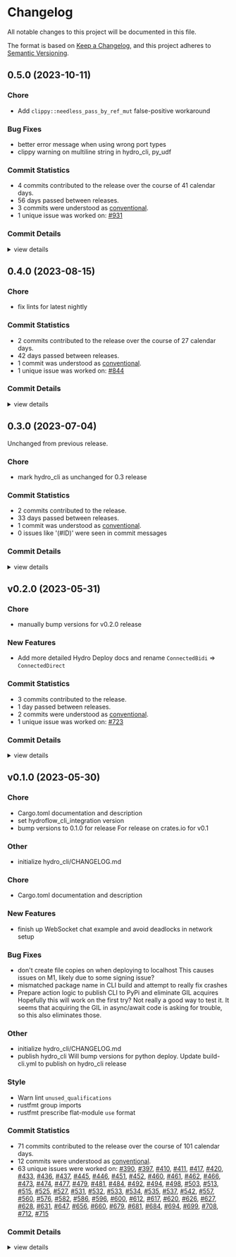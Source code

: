 # Changelog

All notable changes to this project will be documented in this file.

The format is based on [Keep a Changelog](https://keepachangelog.com/en/1.0.0/),
and this project adheres to [Semantic Versioning](https://semver.org/spec/v2.0.0.html).

## 0.5.0 (2023-10-11)

<csr-id-2b95a6d08c993760adaf79b945fdd0fbbdc8ecf2/>

### Chore

 - <csr-id-2b95a6d08c993760adaf79b945fdd0fbbdc8ecf2/> Add `clippy::needless_pass_by_ref_mut` false-positive workaround

### Bug Fixes

 - <csr-id-5d77694b6a3603381ae4217eb7aba8e00ee8d1e5/> better error message when using wrong port types
 - <csr-id-a927dc6afbe3178815b7c7c58ed2838d42d80334/> clippy warning on multiline string in hydro_cli, py_udf

### Commit Statistics

<csr-read-only-do-not-edit/>

 - 4 commits contributed to the release over the course of 41 calendar days.
 - 56 days passed between releases.
 - 3 commits were understood as [conventional](https://www.conventionalcommits.org).
 - 1 unique issue was worked on: [#931](https://github.com/hydro-project/hydroflow/issues/931)

### Commit Details

<csr-read-only-do-not-edit/>

<details><summary>view details</summary>

 * **[#931](https://github.com/hydro-project/hydroflow/issues/931)**
    - Better error message when using wrong port types ([`5d77694`](https://github.com/hydro-project/hydroflow/commit/5d77694b6a3603381ae4217eb7aba8e00ee8d1e5))
 * **Uncategorized**
    - Release hydroflow_lang v0.5.0, hydroflow_datalog_core v0.5.0, hydroflow_datalog v0.5.0, hydroflow_macro v0.5.0, lattices v0.5.0, hydroflow v0.5.0, hydro_cli v0.5.0, safety bump 4 crates ([`2e2d8b3`](https://github.com/hydro-project/hydroflow/commit/2e2d8b386fb086c8276a2853d2a1f96ad4d7c221))
    - Clippy warning on multiline string in hydro_cli, py_udf ([`a927dc6`](https://github.com/hydro-project/hydroflow/commit/a927dc6afbe3178815b7c7c58ed2838d42d80334))
    - Add `clippy::needless_pass_by_ref_mut` false-positive workaround ([`2b95a6d`](https://github.com/hydro-project/hydroflow/commit/2b95a6d08c993760adaf79b945fdd0fbbdc8ecf2))
</details>

## 0.4.0 (2023-08-15)

<csr-id-949db02e9fa9878e1a7176c180d6f44c5cddf052/>

### Chore

 - <csr-id-949db02e9fa9878e1a7176c180d6f44c5cddf052/> fix lints for latest nightly

### Commit Statistics

<csr-read-only-do-not-edit/>

 - 2 commits contributed to the release over the course of 27 calendar days.
 - 42 days passed between releases.
 - 1 commit was understood as [conventional](https://www.conventionalcommits.org).
 - 1 unique issue was worked on: [#844](https://github.com/hydro-project/hydroflow/issues/844)

### Commit Details

<csr-read-only-do-not-edit/>

<details><summary>view details</summary>

 * **[#844](https://github.com/hydro-project/hydroflow/issues/844)**
    - Fix lints for latest nightly ([`949db02`](https://github.com/hydro-project/hydroflow/commit/949db02e9fa9878e1a7176c180d6f44c5cddf052))
 * **Uncategorized**
    - Release hydroflow_lang v0.4.0, hydroflow_datalog_core v0.4.0, hydroflow_datalog v0.4.0, hydroflow_macro v0.4.0, lattices v0.4.0, pusherator v0.0.3, hydroflow v0.4.0, hydro_cli v0.4.0, safety bump 4 crates ([`cb313f0`](https://github.com/hydro-project/hydroflow/commit/cb313f0635214460a8308d05cbef4bf7f4bfaa15))
</details>

## 0.3.0 (2023-07-04)

<csr-id-4c2cf81411835529b5d7daa35717834e46e28b9b/>

Unchanged from previous release.

### Chore

 - <csr-id-4c2cf81411835529b5d7daa35717834e46e28b9b/> mark hydro_cli as unchanged for 0.3 release

### Commit Statistics

<csr-read-only-do-not-edit/>

 - 2 commits contributed to the release.
 - 33 days passed between releases.
 - 1 commit was understood as [conventional](https://www.conventionalcommits.org).
 - 0 issues like '(#ID)' were seen in commit messages

### Commit Details

<csr-read-only-do-not-edit/>

<details><summary>view details</summary>

 * **Uncategorized**
    - Release hydroflow_cli_integration v0.3.0, hydroflow_lang v0.3.0, hydroflow_datalog_core v0.3.0, hydroflow_datalog v0.3.0, hydroflow_macro v0.3.0, lattices v0.3.0, pusherator v0.0.2, hydroflow v0.3.0, hydro_cli v0.3.0, safety bump 5 crates ([`ec9633e`](https://github.com/hydro-project/hydroflow/commit/ec9633e2e393c2bf106223abeb0b680200fbdf84))
    - Mark hydro_cli as unchanged for 0.3 release ([`4c2cf81`](https://github.com/hydro-project/hydroflow/commit/4c2cf81411835529b5d7daa35717834e46e28b9b))
</details>

## v0.2.0 (2023-05-31)

<csr-id-fd896fbe925fbd8ef1d16be7206ac20ba585081a/>

### Chore

 - <csr-id-fd896fbe925fbd8ef1d16be7206ac20ba585081a/> manually bump versions for v0.2.0 release

### New Features

 - <csr-id-8b2c9f09b1f423ac6d562c29d4ea587578f1c98a/> Add more detailed Hydro Deploy docs and rename `ConnectedBidi` => `ConnectedDirect`

### Commit Statistics

<csr-read-only-do-not-edit/>

 - 3 commits contributed to the release.
 - 1 day passed between releases.
 - 2 commits were understood as [conventional](https://www.conventionalcommits.org).
 - 1 unique issue was worked on: [#723](https://github.com/hydro-project/hydroflow/issues/723)

### Commit Details

<csr-read-only-do-not-edit/>

<details><summary>view details</summary>

 * **[#723](https://github.com/hydro-project/hydroflow/issues/723)**
    - Add more detailed Hydro Deploy docs and rename `ConnectedBidi` => `ConnectedDirect` ([`8b2c9f0`](https://github.com/hydro-project/hydroflow/commit/8b2c9f09b1f423ac6d562c29d4ea587578f1c98a))
 * **Uncategorized**
    - Release hydroflow_lang v0.2.0, hydroflow_datalog_core v0.2.0, hydroflow_datalog v0.2.0, hydroflow_macro v0.2.0, lattices v0.2.0, hydroflow v0.2.0, hydro_cli v0.2.0 ([`ca464c3`](https://github.com/hydro-project/hydroflow/commit/ca464c32322a7ad39eb53e1794777c849aa548a0))
    - Manually bump versions for v0.2.0 release ([`fd896fb`](https://github.com/hydro-project/hydroflow/commit/fd896fbe925fbd8ef1d16be7206ac20ba585081a))
</details>

## v0.1.0 (2023-05-30)

<csr-id-665ad20d996c7873117ff7cccfac22366117d71a/>
<csr-id-382a83c2304eda476d4ff8195a96efebd8dbbcb7/>
<csr-id-52ee8f8e443f0a8b5caf92d2c5f028c00302a79b/>
<csr-id-51a3a9e5f19594a21702d66730d5d1668009b550/>
<csr-id-2bd8517768ff3924b7af274d8d97f126143c4a2a/>
<csr-id-cd0a86d9271d0e3daab59c46f079925f863424e1/>
<csr-id-20a1b2c0cd04a8b495a02ce345db3d48a99ea0e9/>
<csr-id-1eda91a2ef8794711ef037240f15284e8085d863/>
<csr-id-61a1a0509b465ed57003bd0cdfedee8b847a48c8/>
<csr-id-e3ddfb8b47effd03a9bb346811ea360a14ab17b3/>

### Chore

 - <csr-id-665ad20d996c7873117ff7cccfac22366117d71a/> Cargo.toml documentation and description
 - <csr-id-382a83c2304eda476d4ff8195a96efebd8dbbcb7/> set hydroflow_cli_integration version
 - <csr-id-52ee8f8e443f0a8b5caf92d2c5f028c00302a79b/> bump versions to 0.1.0 for release
   For release on crates.io for v0.1

### Other

 - <csr-id-61a1a0509b465ed57003bd0cdfedee8b847a48c8/> initialize hydro_cli/CHANGELOG.md

### Chore

 - <csr-id-e3ddfb8b47effd03a9bb346811ea360a14ab17b3/> Cargo.toml documentation and description

### New Features

 - <csr-id-4536ac6bbcd14a621b5a039d7fe213bff72a8db1/> finish up WebSocket chat example and avoid deadlocks in network setup

### Bug Fixes

 - <csr-id-1c06b3b9ed253aea8c1d2cfd87a1ea77ce550f70/> don't create file copies on when deploying to localhost
   This causes issues on M1, likely due to some signing issue?
 - <csr-id-268f83794d77fbb95f7d3ce7e2439371ccbf8e0c/> mismatched package name in CLI build and attempt to really fix crashes
 - <csr-id-508b00e064427211d6ec6c884af1eb4a602d19b9/> Prepare action logic to publish CLI to PyPi and eliminate GIL acquires
   Hopefully this will work on the first try? Not really a good way to test it. It seems that acquiring the GIL in async/await code is asking for trouble, so this also eliminates those.

### Other

 - <csr-id-51a3a9e5f19594a21702d66730d5d1668009b550/> initialize hydro_cli/CHANGELOG.md
 - <csr-id-2bd8517768ff3924b7af274d8d97f126143c4a2a/> publish hydro_cli
   Will bump versions for python deploy.
   Update build-cli.yml to publish on hydro_cli release

### Style

 - <csr-id-cd0a86d9271d0e3daab59c46f079925f863424e1/> Warn lint `unused_qualifications`
 - <csr-id-20a1b2c0cd04a8b495a02ce345db3d48a99ea0e9/> rustfmt group imports
 - <csr-id-1eda91a2ef8794711ef037240f15284e8085d863/> rustfmt prescribe flat-module `use` format

### Commit Statistics

<csr-read-only-do-not-edit/>

 - 71 commits contributed to the release over the course of 101 calendar days.
 - 12 commits were understood as [conventional](https://www.conventionalcommits.org).
 - 63 unique issues were worked on: [#390](https://github.com/hydro-project/hydroflow/issues/390), [#397](https://github.com/hydro-project/hydroflow/issues/397), [#410](https://github.com/hydro-project/hydroflow/issues/410), [#411](https://github.com/hydro-project/hydroflow/issues/411), [#417](https://github.com/hydro-project/hydroflow/issues/417), [#420](https://github.com/hydro-project/hydroflow/issues/420), [#433](https://github.com/hydro-project/hydroflow/issues/433), [#436](https://github.com/hydro-project/hydroflow/issues/436), [#437](https://github.com/hydro-project/hydroflow/issues/437), [#445](https://github.com/hydro-project/hydroflow/issues/445), [#446](https://github.com/hydro-project/hydroflow/issues/446), [#451](https://github.com/hydro-project/hydroflow/issues/451), [#452](https://github.com/hydro-project/hydroflow/issues/452), [#460](https://github.com/hydro-project/hydroflow/issues/460), [#461](https://github.com/hydro-project/hydroflow/issues/461), [#462](https://github.com/hydro-project/hydroflow/issues/462), [#466](https://github.com/hydro-project/hydroflow/issues/466), [#473](https://github.com/hydro-project/hydroflow/issues/473), [#474](https://github.com/hydro-project/hydroflow/issues/474), [#477](https://github.com/hydro-project/hydroflow/issues/477), [#479](https://github.com/hydro-project/hydroflow/issues/479), [#481](https://github.com/hydro-project/hydroflow/issues/481), [#484](https://github.com/hydro-project/hydroflow/issues/484), [#492](https://github.com/hydro-project/hydroflow/issues/492), [#494](https://github.com/hydro-project/hydroflow/issues/494), [#498](https://github.com/hydro-project/hydroflow/issues/498), [#503](https://github.com/hydro-project/hydroflow/issues/503), [#513](https://github.com/hydro-project/hydroflow/issues/513), [#515](https://github.com/hydro-project/hydroflow/issues/515), [#525](https://github.com/hydro-project/hydroflow/issues/525), [#527](https://github.com/hydro-project/hydroflow/issues/527), [#531](https://github.com/hydro-project/hydroflow/issues/531), [#532](https://github.com/hydro-project/hydroflow/issues/532), [#533](https://github.com/hydro-project/hydroflow/issues/533), [#534](https://github.com/hydro-project/hydroflow/issues/534), [#535](https://github.com/hydro-project/hydroflow/issues/535), [#537](https://github.com/hydro-project/hydroflow/issues/537), [#542](https://github.com/hydro-project/hydroflow/issues/542), [#557](https://github.com/hydro-project/hydroflow/issues/557), [#560](https://github.com/hydro-project/hydroflow/issues/560), [#576](https://github.com/hydro-project/hydroflow/issues/576), [#582](https://github.com/hydro-project/hydroflow/issues/582), [#586](https://github.com/hydro-project/hydroflow/issues/586), [#596](https://github.com/hydro-project/hydroflow/issues/596), [#600](https://github.com/hydro-project/hydroflow/issues/600), [#612](https://github.com/hydro-project/hydroflow/issues/612), [#617](https://github.com/hydro-project/hydroflow/issues/617), [#620](https://github.com/hydro-project/hydroflow/issues/620), [#626](https://github.com/hydro-project/hydroflow/issues/626), [#627](https://github.com/hydro-project/hydroflow/issues/627), [#628](https://github.com/hydro-project/hydroflow/issues/628), [#631](https://github.com/hydro-project/hydroflow/issues/631), [#647](https://github.com/hydro-project/hydroflow/issues/647), [#656](https://github.com/hydro-project/hydroflow/issues/656), [#660](https://github.com/hydro-project/hydroflow/issues/660), [#679](https://github.com/hydro-project/hydroflow/issues/679), [#681](https://github.com/hydro-project/hydroflow/issues/681), [#684](https://github.com/hydro-project/hydroflow/issues/684), [#694](https://github.com/hydro-project/hydroflow/issues/694), [#699](https://github.com/hydro-project/hydroflow/issues/699), [#708](https://github.com/hydro-project/hydroflow/issues/708), [#712](https://github.com/hydro-project/hydroflow/issues/712), [#715](https://github.com/hydro-project/hydroflow/issues/715)

### Commit Details

<csr-read-only-do-not-edit/>

<details><summary>view details</summary>

 * **[#390](https://github.com/hydro-project/hydroflow/issues/390)**
    - Introduce initial Hydro CLI architecture ([`52aa6e0`](https://github.com/hydro-project/hydroflow/commit/52aa6e0e5d5417bc185cf8f1f961c5494b5b5129))
 * **[#397](https://github.com/hydro-project/hydroflow/issues/397)**
    - Add basic support for connecting services with Unix/TCP sockets ([`dbdad61`](https://github.com/hydro-project/hydroflow/commit/dbdad61d43412a44449495b4204e37d5d128c12c))
 * **[#410](https://github.com/hydro-project/hydroflow/issues/410)**
    - Fixup! Initial support for GCP deployments ([`8695b5d`](https://github.com/hydro-project/hydroflow/commit/8695b5de22a03a4f5f06352c216183e9e10c5199))
    - Initial support for GCP deployments ([`f10a54f`](https://github.com/hydro-project/hydroflow/commit/f10a54ff1eee3e71e1c488d5948762171cca3f5b))
 * **[#411](https://github.com/hydro-project/hydroflow/issues/411)**
    - Fix non-unix (windows) build referencing unix sockets ([`5dac7e4`](https://github.com/hydro-project/hydroflow/commit/5dac7e4fcd2022c4fb9538d55f9a793139b98c6f))
 * **[#417](https://github.com/hydro-project/hydroflow/issues/417)**
    - Add API for defining custom services in deployment ([`2fb8871`](https://github.com/hydro-project/hydroflow/commit/2fb88710603948479580aea58f894ab3929280c8))
 * **[#420](https://github.com/hydro-project/hydroflow/issues/420)**
    - Update clap ([`4be709f`](https://github.com/hydro-project/hydroflow/commit/4be709f03acd854d27e551638e31af7ce5b26c0b))
 * **[#433](https://github.com/hydro-project/hydroflow/issues/433)**
    - Package CLI as a Python wheel to simplify distribution ([`b952257`](https://github.com/hydro-project/hydroflow/commit/b95225770b8ab43a414d5f3c41387d6941f45f26))
 * **[#436](https://github.com/hydro-project/hydroflow/issues/436)**
    - Support passing through extra arguments to deployment scripts ([`f40009c`](https://github.com/hydro-project/hydroflow/commit/f40009c2eab949c533ae5fb69fd9433a6b75c686))
 * **[#437](https://github.com/hydro-project/hydroflow/issues/437)**
    - Extract common logic for establishing CLI-configured connections ([`44cce72`](https://github.com/hydro-project/hydroflow/commit/44cce727b4363d1b6e7f73d72e0a3bec7b6ace53))
 * **[#445](https://github.com/hydro-project/hydroflow/issues/445)**
    - Add `demux` operator to Hydro CLI to map node IDs to connections ([`886d00f`](https://github.com/hydro-project/hydroflow/commit/886d00f6694ba926c9e1ff184acb31a5d60cee23))
 * **[#446](https://github.com/hydro-project/hydroflow/issues/446)**
    - Support running example deployment script without CLI ([`4b3233a`](https://github.com/hydro-project/hydroflow/commit/4b3233a3b791cfbde4a7721b6796436ef41233d0))
 * **[#451](https://github.com/hydro-project/hydroflow/issues/451)**
    - Enable local deployments on non-Linux hosts ([`74c8d3d`](https://github.com/hydro-project/hydroflow/commit/74c8d3d1f18c564808c930147e4d31463b80c735))
 * **[#452](https://github.com/hydro-project/hydroflow/issues/452)**
    - Build CLI wheels in CI and minimize CLI dependencies ([`3e33d0c`](https://github.com/hydro-project/hydroflow/commit/3e33d0cf6b068f0567e55462732598f8a4e2da6a))
 * **[#460](https://github.com/hydro-project/hydroflow/issues/460)**
    - Allow specifying args to launch `HydroflowCrate` with ([`3575fd3`](https://github.com/hydro-project/hydroflow/commit/3575fd3dd2b4aa98361cc4f723d590eff4794f5f))
 * **[#461](https://github.com/hydro-project/hydroflow/issues/461)**
    - Support networking topologies that mix local and cloud through SSH tunneling ([`0ec6d88`](https://github.com/hydro-project/hydroflow/commit/0ec6d889469331a212c04f9568136f770f0c973d))
 * **[#462](https://github.com/hydro-project/hydroflow/issues/462)**
    - Directly expose Rust bindings as Python APIs ([`b94413a`](https://github.com/hydro-project/hydroflow/commit/b94413a380007f5f4f710d2c849c412602a8f8c2))
 * **[#466](https://github.com/hydro-project/hydroflow/issues/466)**
    - Add APIs for sending data to a Hydroflow service from Python ([`c2203a1`](https://github.com/hydro-project/hydroflow/commit/c2203a15f0144308365af227f3ca044ae6a7954b))
 * **[#473](https://github.com/hydro-project/hydroflow/issues/473)**
    - Fixup! Add initial VPC configuration API and improve interrupt handling ([`7f21514`](https://github.com/hydro-project/hydroflow/commit/7f21514d2be2d9dd5e877ad5be534c81579367ce))
    - Add initial VPC configuration API and improve interrupt handling ([`c729fc0`](https://github.com/hydro-project/hydroflow/commit/c729fc0fe01ba75b0ba622e9bc68d891c5353e03))
 * **[#474](https://github.com/hydro-project/hydroflow/issues/474)**
    - Extract common SSH host logic into a separate module ([`5cc884e`](https://github.com/hydro-project/hydroflow/commit/5cc884e4063729216990c1793fb412edd60b0c63))
 * **[#477](https://github.com/hydro-project/hydroflow/issues/477)**
    - Properly handle interrupts and fix non-flushing demux ([`00ea017`](https://github.com/hydro-project/hydroflow/commit/00ea017e40b796e7561979efa0921658dfe072fd))
 * **[#479](https://github.com/hydro-project/hydroflow/issues/479)**
    - Allow custom ports to be used as sinks ([`8da15b7`](https://github.com/hydro-project/hydroflow/commit/8da15b7cbd8bdbf960d3ed58b69f98538ccacd2c))
 * **[#481](https://github.com/hydro-project/hydroflow/issues/481)**
    - Display Anyhow traces when using directly using CLI APIs ([`0f19fa4`](https://github.com/hydro-project/hydroflow/commit/0f19fa4ab1c821649e7f400b1842515e83fb4585))
 * **[#484](https://github.com/hydro-project/hydroflow/issues/484)**
    - Add merge API to CLI to have multiple sources for one sink ([`e09b567`](https://github.com/hydro-project/hydroflow/commit/e09b5670795292f66a004f41314c3c4aa7a24eeb))
 * **[#492](https://github.com/hydro-project/hydroflow/issues/492)**
    - Add API to gracefully shutdown services ([`eda517a`](https://github.com/hydro-project/hydroflow/commit/eda517a3435093830135a9f0384bfae1de5c853e))
 * **[#494](https://github.com/hydro-project/hydroflow/issues/494)**
    - Fixup! Add initial VPC configuration API and improve interrupt handling ([`7f21514`](https://github.com/hydro-project/hydroflow/commit/7f21514d2be2d9dd5e877ad5be534c81579367ce))
 * **[#498](https://github.com/hydro-project/hydroflow/issues/498)**
    - Add API to get CLI connection config as JSON ([`323e0f0`](https://github.com/hydro-project/hydroflow/commit/323e0f0afd73b66f321b2e88498627e76a186a4e))
 * **[#503](https://github.com/hydro-project/hydroflow/issues/503)**
    - Allow redeployment in CLI with updated services and hosts ([`967df05`](https://github.com/hydro-project/hydroflow/commit/967df05e7ec97201cdc602316bd99c03b541b5d4))
 * **[#513](https://github.com/hydro-project/hydroflow/issues/513)**
    - Add `hydro.null` API to connect no-op sources and sinks ([`9b2a4a6`](https://github.com/hydro-project/hydroflow/commit/9b2a4a690798d2a976221901fa25a908b7600f52))
 * **[#515](https://github.com/hydro-project/hydroflow/issues/515)**
    - Initial TopoloTree actor implementation for binary tree ([`e9fcc24`](https://github.com/hydro-project/hydroflow/commit/e9fcc24761b676f7f0796767d6f910eaad1ee9b4))
 * **[#525](https://github.com/hydro-project/hydroflow/issues/525)**
    - Add `existing` parameter to `GCPNetwork` to use existing VPCs ([`33249e4`](https://github.com/hydro-project/hydroflow/commit/33249e4517e8ca3735a0949957ef9b43c55ff947))
 * **[#527](https://github.com/hydro-project/hydroflow/issues/527)**
    - Actually return a `GCPComputeEngineHost` when creating one ([`0eef370`](https://github.com/hydro-project/hydroflow/commit/0eef370485b9904185f846a553c94accc0a91118))
 * **[#531](https://github.com/hydro-project/hydroflow/issues/531)**
    - Provision hosts even if they are not being used by a service ([`abdf61d`](https://github.com/hydro-project/hydroflow/commit/abdf61d8982e83262e8a452214936c0f9d90e456))
 * **[#532](https://github.com/hydro-project/hydroflow/issues/532)**
    - Generalize null source support into `SourcePath` abstraction ([`835ba3b`](https://github.com/hydro-project/hydroflow/commit/835ba3bdaf553dad8261b89087e0ab45f017325b))
 * **[#533](https://github.com/hydro-project/hydroflow/issues/533)**
    - Add `hydro.mux` operator and initial API tests ([`c25272b`](https://github.com/hydro-project/hydroflow/commit/c25272b90f8cc5ec7614caa29f0be889d2220510))
 * **[#534](https://github.com/hydro-project/hydroflow/issues/534)**
    - Allow specifying the user to sign in as on a GCP machine ([`ad1609d`](https://github.com/hydro-project/hydroflow/commit/ad1609d0c9a700ada5678a8df05694ff9606c54c))
 * **[#535](https://github.com/hydro-project/hydroflow/issues/535)**
    - Ignore GCP port requests for ports that have already been allocated ([`c948ab8`](https://github.com/hydro-project/hydroflow/commit/c948ab8aaad2204b277eb80752529283351536d6))
 * **[#537](https://github.com/hydro-project/hydroflow/issues/537)**
    - Use the correct user account ([`86135f4`](https://github.com/hydro-project/hydroflow/commit/86135f4efa3375e3ce527f40f05474d7011c1487))
 * **[#542](https://github.com/hydro-project/hydroflow/issues/542)**
    - Avoid deadlock in port loading when a service connects to itself ([`559f115`](https://github.com/hydro-project/hydroflow/commit/559f1154cb4b84b7b4cd3963c2d212e2bc05d524))
 * **[#557](https://github.com/hydro-project/hydroflow/issues/557)**
    - Have Python drive CLI cancellations to support interrupting loops ([`f3e57c9`](https://github.com/hydro-project/hydroflow/commit/f3e57c9ff7df36e24419aab9d6a957a11b5ab7cb))
 * **[#560](https://github.com/hydro-project/hydroflow/issues/560)**
    - Refactor `hydro.mux` to `source.tagged(id)` and support connections where the tagged source is the server ([`3f0ecc9`](https://github.com/hydro-project/hydroflow/commit/3f0ecc92abed7a0c95c04255adcc6d39c0767703))
 * **[#576](https://github.com/hydro-project/hydroflow/issues/576)**
    - Add classic counter CRDT benchmark to compare against ([`2f3bf04`](https://github.com/hydro-project/hydroflow/commit/2f3bf04ab33768b04d44f3f58907f958d4cd8dc8))
 * **[#582](https://github.com/hydro-project/hydroflow/issues/582)**
    - Add a global cache for Cargo builds initiated by the CLI ([`83c1df7`](https://github.com/hydro-project/hydroflow/commit/83c1df792d0dbb1d89fd9383ea284ca3ff167778))
 * **[#586](https://github.com/hydro-project/hydroflow/issues/586)**
    - Bump pinned nightly and fix build failures on latest nightly ([`84a831e`](https://github.com/hydro-project/hydroflow/commit/84a831efca6eddac20bac140c9c67bf4ab2d5cf8))
 * **[#596](https://github.com/hydro-project/hydroflow/issues/596)**
    - Improve CLI interrupt handling when subtasks are spawned ([`93fb340`](https://github.com/hydro-project/hydroflow/commit/93fb34040b12a74d246729e37bb6a3bd9924b807))
 * **[#600](https://github.com/hydro-project/hydroflow/issues/600)**
    - Display rich progress for deployment tasks in console ([`467e2fb`](https://github.com/hydro-project/hydroflow/commit/467e2fb719fb101e1c706814c07ebfc43f324eec))
 * **[#612](https://github.com/hydro-project/hydroflow/issues/612)**
    - Fix lints on windows ([`2f8d3e2`](https://github.com/hydro-project/hydroflow/commit/2f8d3e212f4d60d908e733d1b1f1348501596df8))
 * **[#617](https://github.com/hydro-project/hydroflow/issues/617)**
    - Update `Cargo.toml`s for publishing ([`a78ff9a`](https://github.com/hydro-project/hydroflow/commit/a78ff9aace6771787c2b72aad83be6ad8d49a828))
 * **[#620](https://github.com/hydro-project/hydroflow/issues/620)**
    - Replace using `cargo` as a library to shell out with `cargo-metadata` instead ([`5f2e8f3`](https://github.com/hydro-project/hydroflow/commit/5f2e8f3abffec38ba99afeb60969788e16e2f4ff))
 * **[#626](https://github.com/hydro-project/hydroflow/issues/626)**
    - Print logs from services with a prefix identifying the service ([`79dda6a`](https://github.com/hydro-project/hydroflow/commit/79dda6ab463f51c0c3e1c932cba0f45ef95a4f78))
 * **[#627](https://github.com/hydro-project/hydroflow/issues/627)**
    - Display cargo build status formatted next to a progress bar ([`5cbe43a`](https://github.com/hydro-project/hydroflow/commit/5cbe43a44e9e118eaf790886bef8409cd6b211ee))
 * **[#628](https://github.com/hydro-project/hydroflow/issues/628)**
    - Handle Terraform printing a log about reading existing resources ([`6bf7b71`](https://github.com/hydro-project/hydroflow/commit/6bf7b7182cfe137cfda3164898b461e5e5602ae7))
 * **[#631](https://github.com/hydro-project/hydroflow/issues/631)**
    - Avoid clobbering Rust errors with the progress bar ([`6f3cf4b`](https://github.com/hydro-project/hydroflow/commit/6f3cf4bcff4de658e9a4d80180748aefe393a0bb))
 * **[#647](https://github.com/hydro-project/hydroflow/issues/647)**
    - Fix Hydro CLI builds failing due to breaking Maturin change ([`ffee23f`](https://github.com/hydro-project/hydroflow/commit/ffee23f33a77e54a7ab6af3a678f95ed35f0b4eb))
 * **[#656](https://github.com/hydro-project/hydroflow/issues/656)**
    - Add WebSocket with CLI example and simplify init API ([`1015980`](https://github.com/hydro-project/hydroflow/commit/1015980ed995634ff8735e4daf33796e73bab563))
 * **[#660](https://github.com/hydro-project/hydroflow/issues/660)**
    - Warn lint `unused_qualifications` ([`cd0a86d`](https://github.com/hydro-project/hydroflow/commit/cd0a86d9271d0e3daab59c46f079925f863424e1))
    - Rustfmt group imports ([`20a1b2c`](https://github.com/hydro-project/hydroflow/commit/20a1b2c0cd04a8b495a02ce345db3d48a99ea0e9))
    - Rustfmt prescribe flat-module `use` format ([`1eda91a`](https://github.com/hydro-project/hydroflow/commit/1eda91a2ef8794711ef037240f15284e8085d863))
 * **[#679](https://github.com/hydro-project/hydroflow/issues/679)**
    - Only load converters helper module once in the CLI ([`860d74f`](https://github.com/hydro-project/hydroflow/commit/860d74fcab8525397eb630b14ca7c6619fcef1f4))
 * **[#681](https://github.com/hydro-project/hydroflow/issues/681)**
    - Migrate playground to new docs site ([`4d16bd2`](https://github.com/hydro-project/hydroflow/commit/4d16bd218104e1abcc1e1210942b0ec5b63301d0))
 * **[#684](https://github.com/hydro-project/hydroflow/issues/684)**
    - Bump versions to 0.1.0 for release ([`52ee8f8`](https://github.com/hydro-project/hydroflow/commit/52ee8f8e443f0a8b5caf92d2c5f028c00302a79b))
 * **[#694](https://github.com/hydro-project/hydroflow/issues/694)**
    - Prepare action logic to publish CLI to PyPi and eliminate GIL acquires ([`508b00e`](https://github.com/hydro-project/hydroflow/commit/508b00e064427211d6ec6c884af1eb4a602d19b9))
 * **[#699](https://github.com/hydro-project/hydroflow/issues/699)**
    - Mismatched package name in CLI build and attempt to really fix crashes ([`268f837`](https://github.com/hydro-project/hydroflow/commit/268f83794d77fbb95f7d3ce7e2439371ccbf8e0c))
 * **[#708](https://github.com/hydro-project/hydroflow/issues/708)**
    - Finish up WebSocket chat example and avoid deadlocks in network setup ([`4536ac6`](https://github.com/hydro-project/hydroflow/commit/4536ac6bbcd14a621b5a039d7fe213bff72a8db1))
 * **[#712](https://github.com/hydro-project/hydroflow/issues/712)**
    - Publish hydro_cli ([`2bd8517`](https://github.com/hydro-project/hydroflow/commit/2bd8517768ff3924b7af274d8d97f126143c4a2a))
 * **[#715](https://github.com/hydro-project/hydroflow/issues/715)**
    - Don't create file copies on when deploying to localhost ([`1c06b3b`](https://github.com/hydro-project/hydroflow/commit/1c06b3b9ed253aea8c1d2cfd87a1ea77ce550f70))
 * **Uncategorized**
    - Release hydro_cli v0.1.0 ([`5d48544`](https://github.com/hydro-project/hydroflow/commit/5d485442691f878ae6835f631ae13ff856fd941c))
    - Cargo.toml documentation and description ([`e3ddfb8`](https://github.com/hydro-project/hydroflow/commit/e3ddfb8b47effd03a9bb346811ea360a14ab17b3))
    - Initialize hydro_cli/CHANGELOG.md ([`61a1a05`](https://github.com/hydro-project/hydroflow/commit/61a1a0509b465ed57003bd0cdfedee8b847a48c8))
    - Set hydroflow_cli_integration version ([`382a83c`](https://github.com/hydro-project/hydroflow/commit/382a83c2304eda476d4ff8195a96efebd8dbbcb7))
    - Update pinned nightly rust version 2023-04-18 ([`6ced3c1`](https://github.com/hydro-project/hydroflow/commit/6ced3c177969dec3d3e3cf5938ab3973c1d1239b))
</details>

